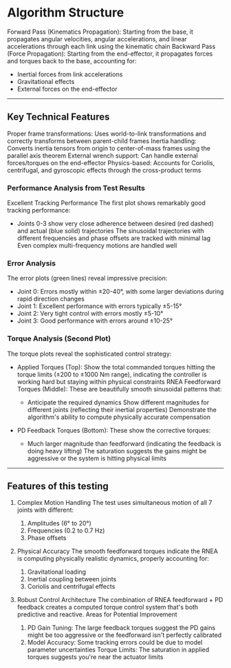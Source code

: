 # Algorithm Structure

Forward Pass (Kinematics Propagation): Starting from the base, it propagates angular velocities, angular accelerations, and linear accelerations through each link using the kinematic chain
Backward Pass (Force Propagation): Starting from the end-effector, it propagates forces and torques back to the base, accounting for:

- Inertial forces from link accelerations
- Gravitational effects
- External forces on the end-effector

---
## Key Technical Features

Proper frame transformations: Uses world-to-link transformations and correctly transforms between parent-child frames
Inertia handling: Converts inertia tensors from origin to center-of-mass frames using the parallel axis theorem
External wrench support: Can handle external forces/torques on the end-effector
Physics-based: Accounts for Coriolis, centrifugal, and gyroscopic effects through the cross-product terms

### Performance Analysis from Test Results
Excellent Tracking Performance
The first plot shows remarkably good tracking performance:

- Joints 0-3 show very close adherence between desired (red dashed) and actual (blue solid) trajectories
The sinusoidal trajectories with different frequencies and phase offsets are tracked with minimal lag
Even complex multi-frequency motions are handled well

### Error Analysis
The error plots (green lines) reveal impressive precision:

- Joint 0: Errors mostly within ±20-40°, with some larger deviations during rapid direction changes
- Joint 1: Excellent performance with errors typically ±5-15°
- Joint 2: Very tight control with errors mostly ±5-10°
- Joint 3: Good performance with errors around ±10-25°

### Torque Analysis (Second Plot)
The torque plots reveal the sophisticated control strategy:

- Applied Torques (Top): Show the total commanded torques hitting the torque limits (±200 to ±1000 Nm range), indicating the controller is working hard but staying within physical constraints
RNEA Feedforward Torques (Middle): These are beautifully smooth sinusoidal patterns that:

  - Anticipate the required dynamics
  Show different magnitudes for different joints (reflecting their inertial properties)
  Demonstrate the algorithm's ability to compute physically accurate compensation


- PD Feedback Torques (Bottom): These show the corrective torques:

  - Much larger magnitude than feedforward (indicating the feedback is doing heavy lifting)
  The saturation suggests the gains might be aggressive or the system is hitting physical limits

---

## Features of this testing
1. Complex Motion Handling
The test uses simultaneous motion of all 7 joints with different:

   1. Amplitudes (6° to 20°)
   2. Frequencies (0.2 to 0.7 Hz)
   3. Phase offsets

2. Physical Accuracy
The smooth feedforward torques indicate the RNEA is computing physically realistic dynamics, properly accounting for:

    1. Gravitational loading
   2. Inertial coupling between joints
   3. Coriolis and centrifugal effects

3. Robust Control Architecture
The combination of RNEA feedforward + PD feedback creates a computed torque control system that's both predictive and reactive.
Areas for Potential Improvement
   1. PD Gain Tuning: The large feedback torques suggest the PD gains might be too aggressive or the feedforward isn't perfectly calibrated
   2. Model Accuracy: Some tracking errors could be due to model parameter uncertainties
   Torque Limits: The saturation in applied torques suggests you're near the actuator limits